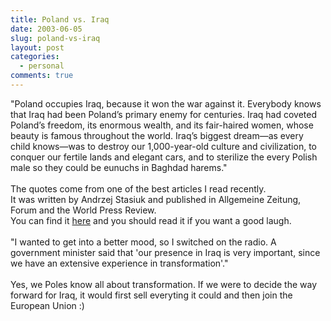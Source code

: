 ```yaml
---
title: Poland vs. Iraq
date: 2003-06-05
slug: poland-vs-iraq
layout: post
categories:
  - personal
comments: true
---
```


"Poland occupies Iraq, because it won the war against it. Everybody knows that Iraq had been Poland&#8217;s primary enemy for centuries. Iraq had coveted Poland&#8217;s freedom, its enormous wealth, and its fair-haired women, whose beauty is famous throughout the world. Iraq&#8217;s biggest dream&#8212;as every child knows&#8212;was to destroy our 1,000-year-old culture and civilization, to conquer our fertile lands and elegant cars, and to sterilize the every Polish male so they could be eunuchs in Baghdad harems."<br /><br />The quotes come from one of the best articles I read recently. <br />It was written by Andrzej Stasiuk and published in  Allgemeine Zeitung, Forum and the World Press Review.<br />You can find it <a href="http://www.worldpress.org/Europe/1130.cfm">here</a> and you should read it if you want a good laugh.<br /><br />"I wanted to get into a better mood, so I switched on the radio. A government minister said that 'our presence in Iraq is very important, since we have an extensive experience in transformation'."<br /><br />Yes, we Poles know all about transformation. If we were to decide the way forward for Iraq, it would first sell everyting it could and then join the European Union :)